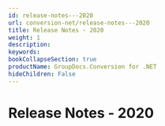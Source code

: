 ```yaml
---
id: release-notes---2020
url: conversion-net/release-notes---2020
title: Release Notes - 2020
weight: 1
description: 
keywords: 
bookCollapseSection: true
productName: GroupDocs.Conversion for .NET
hideChildren: False
---
```


# Release Notes - 2020


